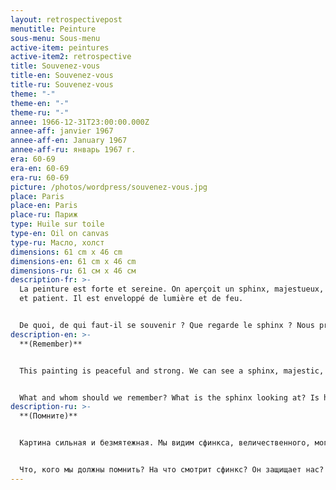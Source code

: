 ```yaml
---
layout: retrospectivepost
menutitle: Peinture
sous-menu: Sous-menu
active-item: peintures
active-item2: retrospective
title: Souvenez-vous
title-en: Souvenez-vous
title-ru: Souvenez-vous
theme: "-"
theme-en: "-"
theme-ru: "-"
annee: 1966-12-31T23:00:00.000Z
annee-aff: janvier 1967
annee-aff-en: January 1967
annee-aff-ru: январь 1967 г.
era: 60-69
era-en: 60-69
era-ru: 60-69
picture: /photos/wordpress/souvenez-vous.jpg
place: Paris
place-en: Paris
place-ru: Париж
type: Huile sur toile
type-en: Oil on canvas
type-ru: Масло, холст
dimensions: 61 cm x 46 cm
dimensions-en: 61 cm x 46 cm
dimensions-ru: 61 см x 46 см
description-fr: >-
  La peinture est forte et sereine. On aperçoit un sphinx, majestueux, puissant
  et patient. Il est enveloppé de lumière et de feu.


  De quoi, de qui faut-il se souvenir ? Que regarde le sphinx ? Nous protège-t-il ?
description-en: >-
  **(Remember)**


  This painting is peaceful and strong. We can see a sphinx, majestic, powerful, and patient. He is surrounded with light and fire.


  What and whom should we remember? What is the sphinx looking at? Is he protecting us?
description-ru: >-
  **(Помните)**


  Картина сильная и безмятежная. Мы видим сфинкса, величественного, могущественного и терпеливого. Он окутан светом и огнем.


  Что, кого мы должны помнить? На что смотрит сфинкс? Он защищает нас?
---
```

